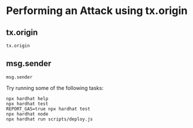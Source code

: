 # Performing an Attack using tx.origin

## tx.origin
`tx.origin`

## msg.sender
`msg.sender`

Try running some of the following tasks:

```shell
npx hardhat help
npx hardhat test
REPORT_GAS=true npx hardhat test
npx hardhat node
npx hardhat run scripts/deploy.js
```
